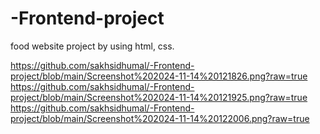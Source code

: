 # -Frontend-project
  food website project by using html, css.

https://github.com/sakhsidhumal/-Frontend-project/blob/main/Screenshot%202024-11-14%20121826.png?raw=true
https://github.com/sakhsidhumal/-Frontend-project/blob/main/Screenshot%202024-11-14%20121925.png?raw=true
https://github.com/sakhsidhumal/-Frontend-project/blob/main/Screenshot%202024-11-14%20122006.png?raw=true
